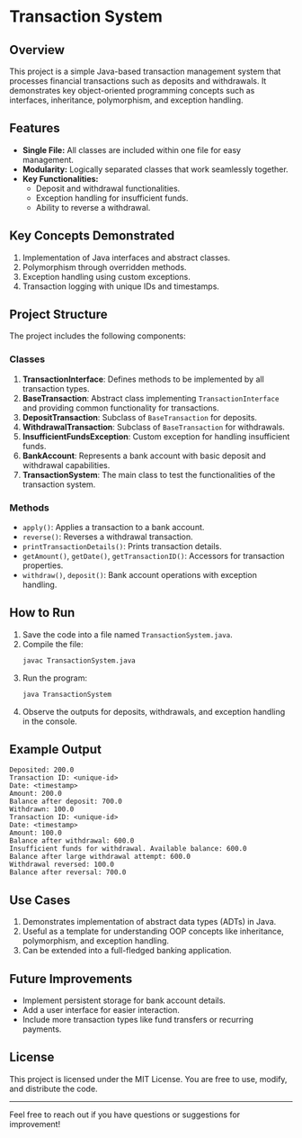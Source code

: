 # Transaction System

## Overview
This project is a simple Java-based transaction management system that processes financial transactions such as deposits and withdrawals. It demonstrates key object-oriented programming concepts such as interfaces, inheritance, polymorphism, and exception handling.

## Features
- **Single File:** All classes are included within one file for easy management.
- **Modularity:** Logically separated classes that work seamlessly together.
- **Key Functionalities:**
  - Deposit and withdrawal functionalities.
  - Exception handling for insufficient funds.
  - Ability to reverse a withdrawal.

## Key Concepts Demonstrated
1. Implementation of Java interfaces and abstract classes.
2. Polymorphism through overridden methods.
3. Exception handling using custom exceptions.
4. Transaction logging with unique IDs and timestamps.

## Project Structure
The project includes the following components:

### Classes
1. **TransactionInterface**: Defines methods to be implemented by all transaction types.
2. **BaseTransaction**: Abstract class implementing `TransactionInterface` and providing common functionality for transactions.
3. **DepositTransaction**: Subclass of `BaseTransaction` for deposits.
4. **WithdrawalTransaction**: Subclass of `BaseTransaction` for withdrawals.
5. **InsufficientFundsException**: Custom exception for handling insufficient funds.
6. **BankAccount**: Represents a bank account with basic deposit and withdrawal capabilities.
7. **TransactionSystem**: The main class to test the functionalities of the transaction system.

### Methods
- `apply()`: Applies a transaction to a bank account.
- `reverse()`: Reverses a withdrawal transaction.
- `printTransactionDetails()`: Prints transaction details.
- `getAmount()`, `getDate()`, `getTransactionID()`: Accessors for transaction properties.
- `withdraw()`, `deposit()`: Bank account operations with exception handling.

## How to Run
1. Save the code into a file named `TransactionSystem.java`.
2. Compile the file:
   ```bash
   javac TransactionSystem.java
   ```
3. Run the program:
   ```bash
   java TransactionSystem
   ```
4. Observe the outputs for deposits, withdrawals, and exception handling in the console.

## Example Output
```
Deposited: 200.0
Transaction ID: <unique-id>
Date: <timestamp>
Amount: 200.0
Balance after deposit: 700.0
Withdrawn: 100.0
Transaction ID: <unique-id>
Date: <timestamp>
Amount: 100.0
Balance after withdrawal: 600.0
Insufficient funds for withdrawal. Available balance: 600.0
Balance after large withdrawal attempt: 600.0
Withdrawal reversed: 100.0
Balance after reversal: 700.0
```

## Use Cases
1. Demonstrates implementation of abstract data types (ADTs) in Java.
2. Useful as a template for understanding OOP concepts like inheritance, polymorphism, and exception handling.
3. Can be extended into a full-fledged banking application.

## Future Improvements
- Implement persistent storage for bank account details.
- Add a user interface for easier interaction.
- Include more transaction types like fund transfers or recurring payments.

## License
This project is licensed under the MIT License. You are free to use, modify, and distribute the code.

---

Feel free to reach out if you have questions or suggestions for improvement!

